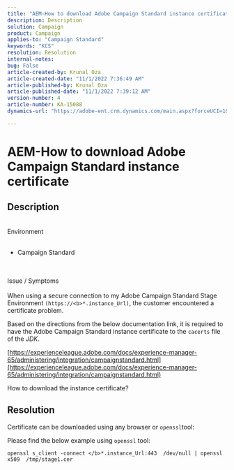 ```yaml
---
title: "AEM-How to download Adobe Campaign Standard instance certificate"
description: Description
solution: Campaign
product: Campaign
applies-to: "Campaign Standard"
keywords: "KCS"
resolution: Resolution
internal-notes: 
bug: False
article-created-by: Krunal Oza
article-created-date: "11/1/2022 7:36:49 AM"
article-published-by: Krunal Oza
article-published-date: "11/1/2022 7:39:12 AM"
version-number: 4
article-number: KA-15088
dynamics-url: "https://adobe-ent.crm.dynamics.com/main.aspx?forceUCI=1&pagetype=entityrecord&etn=knowledgearticle&id=37caa3f1-b759-ed11-9561-6045bd0067ea"

---
```

# AEM-How to download Adobe Campaign Standard instance certificate

## Description

<br>Environment<br><br>


- Campaign Standard



<br><br>Issue / Symptoms<br><br>
When using a secure connection to my Adobe Campaign Standard Stage Environment `(https://<b>*.instance_Url)`, the customer encountered a certificate problem.

 Based on the directions from the below documentation link,​ it is required to have the Adobe Campaign Standard instance certificate to the `cacerts` file of the *JDK*.  

[https://experienceleague.adobe.com/docs/experience-manager-65/administering/integration/campaignstandard.html](https://experienceleague.adobe.com/docs/experience-manager-65/administering/integration/campaignstandard.html)

 How to download the instance certificate?


## Resolution


Certificate can be downloaded using any browser or `openssl`tool:

Please find the below example using `openssl` tool:


```
openssl s_client -connect </b>*.instance_Url:443  /dev/null | openssl x509  /tmp/stage1.cer
```



